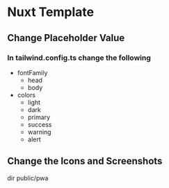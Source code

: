 # Nuxt Template

## Change Placeholder Value

### In tailwind.config.ts change the following

- fontFamily
  - head
  - body
- colors
  - light
  - dark
  - primary
  - success
  - warning
  - alert

## Change the Icons and Screenshots

dir public/pwa
